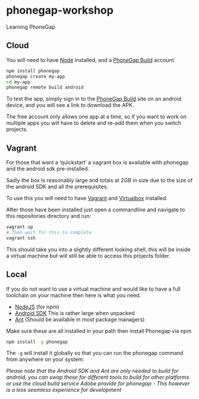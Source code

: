 phonegap-workshop
=================

Learning PhoneGap

Cloud
-----

You will need to have [Node](http://nodejs.org) installed, and a [PhoneGap Build](http://build.phonegap.com) account.

```bash
npm install phonegap
phonegap create my-app
cd my-app
phonegap remote build android
```

To test the app, simply sign in to the [PhoneGap Build](http://build.phonegap.com) site on an android device, and you will see a link to download the APK.

The free account only allows one app at a time, so if you want to work on multiple apps you will have to delete and re-add them when you switch projects.


Vagrant
-------

For those that want a ‘quickstart’ a vagrant box is available with phonegap and the android sdk  pre-installed.

Sadly the box is reasonably large and totals at 2GB in size due to the size of the android SDK and all the prerequisites.

To use this you will need to have [Vagrant](http://www.vagrantup.com/) and [Virtualbox](https://www.virtualbox.org/) installed.

After those have been installed just open a commandline and navigate to this repositories directory and run:
```bash
vagrant up
# Then wait for this to complete
vagrant ssh
```
This should take you into a slightly different looking shell, this will be inside a virtual machine but will still be able to access this projects folder.

Local
-----

If you do not want to use a virtual machine and would like to have a full toolchain on your machine then here is what you need.

- [NodeJS](http://nodejs.org) (for npm)
- [Android SDK](https://developer.android.com/sdk) This is rather large when unpacked
- [Ant](https://ant.apache.org/manual/install.html) (Should be available in most package managers)

Make sure these are all installed in your path then install Phonegap via npm
```bash
npm install -g phonegap
```
The ```-g``` will install it globally so that you can run the phonegap command from anywhere on your system.

*Please note that the Android SDK and Ant are only needed to build for android, you can swap these for different tools to build for other platforms or use the cloud build service Adobe provide for phonegap - This however is a less seamless experience for development*

